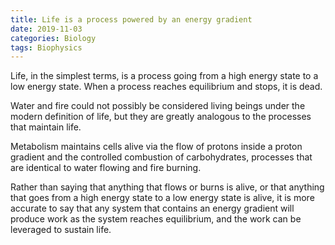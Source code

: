 ```yaml
---
title: Life is a process powered by an energy gradient
date: 2019-11-03
categories: Biology
tags: Biophysics
---
```


Life, in the simplest terms, is a process going from a high energy state to a
low energy state. When a process reaches equilibrium and stops, it is dead.

Water and fire could not possibly be considered living beings under the modern
definition of life, but they are greatly analogous to the processes that
maintain life.

Metabolism maintains cells alive via the flow of protons inside a proton gradient and the
controlled combustion of carbohydrates, processes that are identical to water
flowing and fire burning.

Rather than saying that anything that flows or burns is alive, or that anything
that goes from a high energy state to a low energy state is alive, it is more
accurate to say that any system that contains an energy gradient will produce
work as the system reaches equilibrium, and the work can be leveraged to sustain
life.
